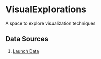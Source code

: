 # VisualExplorations
A space to explore visualization techniques


## Data Sources
1. [Launch Data](https://ourworldindata.org/grapher/yearly-number-of-objects-launched-into-outer-space)